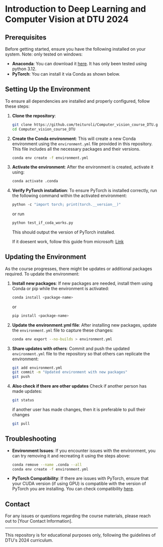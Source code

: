 # Introduction to Deep Learning and Computer Vision at DTU 2024

## Prerequisites

Before getting started, ensure you have the following installed on your system. Note: only tested on windows: 

- **Anaconda**: You can download it [here](https://www.anaconda.com/download/success). It has only been tested using python 3.12. 
- **PyTorch**:  You can install it via Conda as shown below.

## Setting Up the Environment

To ensure all dependencies are installed and properly configured, follow these steps:

1. **Clone the repository**: 
    ```bash
    git clone https://github.com/teituroli/Computer_vision_course_DTU.git
    cd Computer_vision_course_DTU
    ```

2. **Create the Conda environment**: 
    This will create a new Conda environment using the `environment.yml` file provided in this repository. This file includes all the necessary packages and their versions.

    ```bash
    conda env create -f environment.yml
    ```

3. **Activate the environment**:
    After the environment is created, activate it using:

    ```bash
    conda activate .conda
    ```

4. **Verify PyTorch installation**:
    To ensure PyTorch is installed correctly, run the following command within the activated environment:

    ```python
    python -c "import torch; print(torch.__version__)"
    ```

    or run 
    ```python
    python test_if_coda_works.py
    ```

    This should output the version of PyTorch installed.
    
    If it doesent work, follow this guide from microsoft: [Link](https://learn.microsoft.com/en-us/windows/ai/windows-ml/tutorials/pytorch-installation)

## Updating the Environment

As the course progresses, there might be updates or additional packages required. To update the environment:

1. **Install new packages**:
    If new packages are needed, install them using Conda or pip while the environment is activated:

    ```bash
    conda install <package-name>
    ```
    or
    ```bash
    pip install <package-name>
    ```

2. **Update the environment.yml file**:
    After installing new packages, update the `environment.yml` file to capture these changes:

    ```bash
    conda env export --no-builds > environment.yml
    ```

3. **Share updates with others**:
    Commit and push the updated `environment.yml` file to the repository so that others can replicate the environment:

    ```bash
    git add environment.yml
    git commit -m "Updated environment with new packages"
    git push
    ```

3. **Also check if there are other updates**
    Check if another person has made updates:
    ```bash 
    git status 
    ```
    if another user has made changes, then it is preferable to pull their changes
    ```bash
    git pull
    ```

## Troubleshooting

- **Environment Issues**: If you encounter issues with the environment, you can try removing it and recreating it using the steps above:

    ```bash
    conda remove --name .conda --all
    conda env create -f environment.yml
    ```

- **PyTorch Compatibility**: If there are issues with PyTorch, ensure that your CUDA version (if using GPU) is compatible with the version of PyTorch you are installing. You can check compatibility [here](https://pytorch.org/get-started/previous-versions/).

## Contact

For any issues or questions regarding the course materials, please reach out to [Your Contact Information].

---

This repository is for educational purposes only, following the guidelines of DTU's 2024 curriculum.
